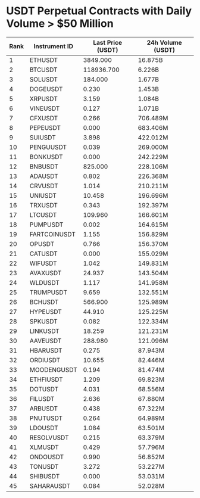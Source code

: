 # USDT Perpetual Contracts with Daily Volume > $50 Million

| Rank | Instrument ID | Last Price (USDT) | 24h Volume (USDT) |
|------|---------------|-------------------|-------------------|
| 1 | ETHUSDT | 3849.000 | 16.875B |
| 2 | BTCUSDT | 118936.700 | 6.226B |
| 3 | SOLUSDT | 184.000 | 1.677B |
| 4 | DOGEUSDT | 0.230 | 1.453B |
| 5 | XRPUSDT | 3.159 | 1.084B |
| 6 | VINEUSDT | 0.127 | 1.071B |
| 7 | CFXUSDT | 0.266 | 706.489M |
| 8 | PEPEUSDT | 0.000 | 683.406M |
| 9 | SUIUSDT | 3.898 | 422.012M |
| 10 | PENGUUSDT | 0.039 | 269.000M |
| 11 | BONKUSDT | 0.000 | 242.229M |
| 12 | BNBUSDT | 825.000 | 228.106M |
| 13 | ADAUSDT | 0.802 | 226.368M |
| 14 | CRVUSDT | 1.014 | 210.211M |
| 15 | UNIUSDT | 10.458 | 196.696M |
| 16 | TRXUSDT | 0.343 | 192.397M |
| 17 | LTCUSDT | 109.960 | 166.601M |
| 18 | PUMPUSDT | 0.002 | 164.615M |
| 19 | FARTCOINUSDT | 1.155 | 156.829M |
| 20 | OPUSDT | 0.766 | 156.370M |
| 21 | CATUSDT | 0.000 | 155.029M |
| 22 | WIFUSDT | 1.042 | 149.831M |
| 23 | AVAXUSDT | 24.937 | 143.504M |
| 24 | WLDUSDT | 1.117 | 141.958M |
| 25 | TRUMPUSDT | 9.659 | 132.551M |
| 26 | BCHUSDT | 566.900 | 125.989M |
| 27 | HYPEUSDT | 44.910 | 125.225M |
| 28 | SPKUSDT | 0.082 | 122.334M |
| 29 | LINKUSDT | 18.259 | 121.231M |
| 30 | AAVEUSDT | 288.980 | 121.096M |
| 31 | HBARUSDT | 0.275 | 87.943M |
| 32 | ORDIUSDT | 10.655 | 82.446M |
| 33 | MOODENGUSDT | 0.194 | 81.474M |
| 34 | ETHFIUSDT | 1.209 | 69.823M |
| 35 | DOTUSDT | 4.031 | 68.556M |
| 36 | FILUSDT | 2.636 | 67.880M |
| 37 | ARBUSDT | 0.438 | 67.322M |
| 38 | PNUTUSDT | 0.264 | 64.989M |
| 39 | LDOUSDT | 1.084 | 63.501M |
| 40 | RESOLVUSDT | 0.215 | 63.379M |
| 41 | XLMUSDT | 0.429 | 57.796M |
| 42 | ONDOUSDT | 0.990 | 56.852M |
| 43 | TONUSDT | 3.272 | 53.227M |
| 44 | SHIBUSDT | 0.000 | 53.031M |
| 45 | SAHARAUSDT | 0.084 | 52.028M |
